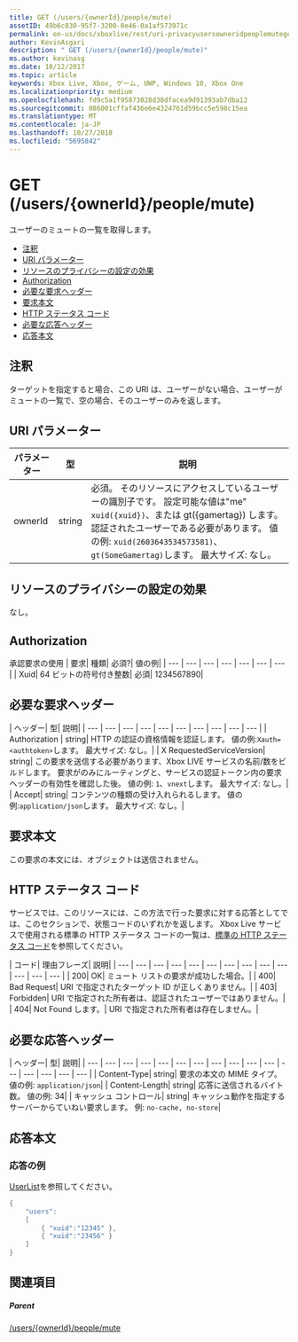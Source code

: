 ```yaml
---
title: GET (/users/{ownerId}/people/mute)
assetID: 49b6c830-95f7-3200-0e46-0a1af573971c
permalink: en-us/docs/xboxlive/rest/uri-privacyusersowneridpeoplemuteget.html
author: KevinAsgari
description: " GET (/users/{ownerId}/people/mute)"
ms.author: kevinasg
ms.date: 10/12/2017
ms.topic: article
keywords: Xbox Live, Xbox, ゲーム, UWP, Windows 10, Xbox One
ms.localizationpriority: medium
ms.openlocfilehash: fd9c5a1f95873028d38dfacea9d91393ab7dba12
ms.sourcegitcommit: 086001cffaf436e6e4324761d59bcc5e598c15ea
ms.translationtype: MT
ms.contentlocale: ja-JP
ms.lasthandoff: 10/27/2018
ms.locfileid: "5695842"
---
```

# <a name="get-usersowneridpeoplemute"></a>GET (/users/{ownerId}/people/mute)
ユーザーのミュートの一覧を取得します。

  * [注釈](#ID4EQ)
  * [URI パラメーター](#ID4EZ)
  * [リソースのプライバシーの設定の効果](#ID4EEB)
  * [Authorization](#ID4ENB)
  * [必要な要求ヘッダー](#ID4ESC)
  * [要求本文](#ID4EPE)
  * [HTTP ステータス コード](#ID4E1E)
  * [必要な応答ヘッダー](#ID4E3G)
  * [応答本文](#ID4ETAAC)

<a id="ID4EQ"></a>


## <a name="remarks"></a>注釈

ターゲットを指定すると場合、この URI は、ユーザーがない場合、ユーザーがミュートの一覧で、空の場合、そのユーザーのみを返します。

<a id="ID4EZ"></a>


## <a name="uri-parameters"></a>URI パラメーター

| パラメーター| 型| 説明|
| --- | --- | --- |
| ownerId| string| 必須。 そのリソースにアクセスしているユーザーの識別子です。 設定可能な値は"me" <code>xuid({xuid})</code>、または gt({gamertag}) します。 認証されたユーザーである必要があります。 値の例: <code>xuid(2603643534573581)</code>、<code>gt(SomeGamertag)</code>します。 最大サイズ: なし。 |

<a id="ID4EEB"></a>


## <a name="effect-of-privacy-settings-on-resource"></a>リソースのプライバシーの設定の効果

なし。

<a id="ID4ENB"></a>


## <a name="authorization"></a>Authorization

承認要求の使用 | 要求| 種類| 必須?| 値の例|
| --- | --- | --- | --- | --- | --- | --- |
| Xuid| 64 ビットの符号付き整数| 必須| 1234567890|

<a id="ID4ESC"></a>


## <a name="required-request-headers"></a>必要な要求ヘッダー

| ヘッダー| 型| 説明|
| --- | --- | --- | --- | --- | --- | --- | --- | --- | --- |
| Authorization | string| HTTP の認証の資格情報を認証します。 値の例:<code>Xauth=&lt;authtoken></code>します。 最大サイズ: なし。|
| X RequestedServiceVersion| string| この要求を送信する必要があります、Xbox LIVE サービスの名前/数をビルドします。 要求がのみにルーティングと、サービスの認証トークン内の要求ヘッダーの有効性を確認した後。 値の例: <code>1</code>、<code>vnext</code>します。 最大サイズ: なし。|
| Accept| string| コンテンツの種類の受け入れられるします。 値の例:<code>application/json</code>します。 最大サイズ: なし。|

<a id="ID4EPE"></a>


## <a name="request-body"></a>要求本文

この要求の本文には、オブジェクトは送信されません。

<a id="ID4E1E"></a>


## <a name="http-status-codes"></a>HTTP ステータス コード

サービスでは、このリソースには、この方法で行った要求に対する応答としてでは、このセクションで、状態コードのいずれかを返します。 Xbox Live サービスで使用される標準の HTTP ステータス コードの一覧は、[標準の HTTP ステータス コード](../../additional/httpstatuscodes.md)を参照してください。

| コード| 理由フレーズ| 説明|
| --- | --- | --- | --- | --- | --- | --- | --- | --- | --- | --- | --- | --- |
| 200| OK| ミュート リストの要求が成功した場合。|
| 400| Bad Request| URI で指定されたターゲット ID が正しくありません。|
| 403| Forbidden| URI で指定された所有者は、認証されたユーザーではありません。|
| 404| Not Found します。| URI で指定された所有者は存在しません。|

<a id="ID4E3G"></a>


## <a name="required-response-headers"></a>必要な応答ヘッダー

| ヘッダー| 型| 説明|
| --- | --- | --- | --- | --- | --- | --- | --- | --- | --- | --- | --- | --- | --- | --- | --- |
| Content-Type| string| 要求の本文の MIME タイプ。 値の例: <code>application/json</code>|
| Content-Length| string| 応答に送信されるバイト数。 値の例: 34|
| キャッシュ コントロール| string| キャッシュ動作を指定するサーバーからていねい要求します。 例: <code>no-cache, no-store</code>|

<a id="ID4ETAAC"></a>


## <a name="response-body"></a>応答本文

<a id="ID4EZAAC"></a>


### <a name="sample-response"></a>応答の例

[UserList](../../json/json-userlist.md)を参照してください。


```cpp
{
    "users":
    [
        { "xuid":"12345" },
        { "xuid":"23456" }
    ]
}

```


<a id="ID4EJBAC"></a>


## <a name="see-also"></a>関連項目

<a id="ID4ELBAC"></a>


##### <a name="parent"></a>Parent

[/users/{ownerId}/people/mute](uri-privacyusersowneridpeoplemute.md)
